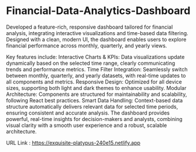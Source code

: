 # Financial-Data-Analytics-Dashboard
Developed a feature-rich, responsive dashboard tailored for financial analysis, integrating interactive visualizations and time-based data filtering. Designed with a clean, modern UI, the dashboard enables users to explore financial performance across monthly, quarterly, and yearly views.

Key features include:
Interactive Charts & KPIs: Data visualizations update dynamically based on the selected time range, clearly communicating trends and performance metrics.
Time Filter Integration: Seamlessly switch between monthly, quarterly, and yearly datasets, with real-time updates to all components and metrics.
Responsive Design: Optimized for all device sizes, supporting both light and dark themes to enhance usability.
Modular Architecture: Components are structured for maintainability and scalability, following React best practices.
Smart Data Handling: Context-based data structure automatically delivers relevant data for selected time periods, ensuring consistent and accurate analysis.
The dashboard provides powerful, real-time insights for decision-makers and analysts, combining visual clarity with a smooth user experience and a robust, scalable architecture.

URL Link : https://exquisite-platypus-240e15.netlify.app
